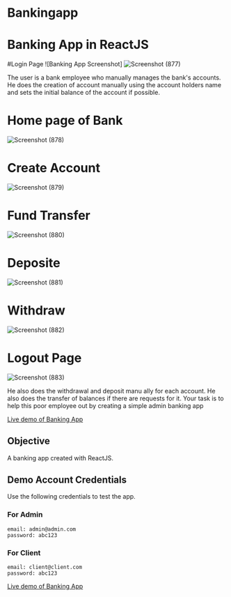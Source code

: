 # Bankingapp

# Banking App in ReactJS

#Login Page
![Banking App Screenshot]
![Screenshot (877)](https://user-images.githubusercontent.com/58160340/191459842-446cb3f3-48a3-42a3-bfda-8a867cefe8c2.png)

The user is a bank employee who manually manages the bank's accounts.
He does the creation of account manually using the account holders name and sets the initial balance of the account if possible.
# Home page of Bank
![Screenshot (878)](https://user-images.githubusercontent.com/58160340/191460051-94efa815-519a-41ee-9557-8f85c73e0345.png)

# Create Account
![Screenshot (879)](https://user-images.githubusercontent.com/58160340/191460330-e70ab18e-dbb9-4a53-9f6f-4d207252e0a3.png)


# Fund Transfer

![Screenshot (880)](https://user-images.githubusercontent.com/58160340/191460369-5f6595ef-b372-431b-bf90-30cf6387f354.png)


# Deposite

![Screenshot (881)](https://user-images.githubusercontent.com/58160340/191460421-c770c701-7c6b-44d0-8242-8b87a5bfc977.png)

# Withdraw

![Screenshot (882)](https://user-images.githubusercontent.com/58160340/191460450-efeddca2-af44-45e4-a2a6-2d6a941af50f.png)

# Logout Page

![Screenshot (883)](https://user-images.githubusercontent.com/58160340/191460478-14f9470a-7e6c-450e-93eb-da8704a0f02d.png)

He also does the withdrawal and deposit manu
ally for each account.
He also does the transfer of balances if there are requests for it.
Your task is to help this poor employee out by creating a simple admin banking app

[Live demo of Banking App](https://github.com/Abhimanyukumar-lab)

## Objective
A banking app created with ReactJS.

## Demo Account Credentials

Use the following credentials to test the app.

### For Admin
```
email: admin@admin.com
password: abc123
```

### For Client
```
email: client@client.com
password: abc123
```

[Live demo of Banking App](https://github.com/Abhimanyukumar-lab)

